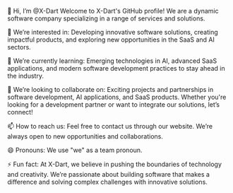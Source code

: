 👋 Hi, I’m @X-Dart
Welcome to X-Dart's GitHub profile! We are a dynamic software company specializing in a range of services and solutions.

👀 We’re interested in:
Developing innovative software solutions, creating impactful products, and exploring new opportunities in the SaaS and AI sectors.

🌱 We’re currently learning:
Emerging technologies in AI, advanced SaaS applications, and modern software development practices to stay ahead in the industry.

💞️ We’re looking to collaborate on:
Exciting projects and partnerships in software development, AI applications, and SaaS products. Whether you're looking for a development partner or want to integrate our solutions, let’s connect!

📫 How to reach us:
Feel free to contact us through our website. We’re always open to new opportunities and collaborations.

😄 Pronouns:
We use "we" as a team pronoun.

⚡ Fun fact:
At X-Dart, we believe in pushing the boundaries of technology and creativity. We’re passionate about building software that makes a difference and solving complex challenges with innovative solutions.

<!--- X-Dart/X-Dart is a ✨ special ✨ repository because its `README.md` (this file) appears on your GitHub profile. You can click the Preview link to take a look at your changes. --->
